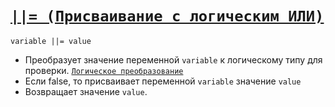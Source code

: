 # [`||= (Присваивание с логическим ИЛИ)`](../index.md)

`variable ||= value`

- Преобразует значение переменной `variable` к логическому типу для проверки. [`Логическое преобразование`](<../Теория Общее/Преобразование (логическое).md>)
- Если false, то присваивает переменной `variable` значение `value`
- Возвращает значение `value`.

